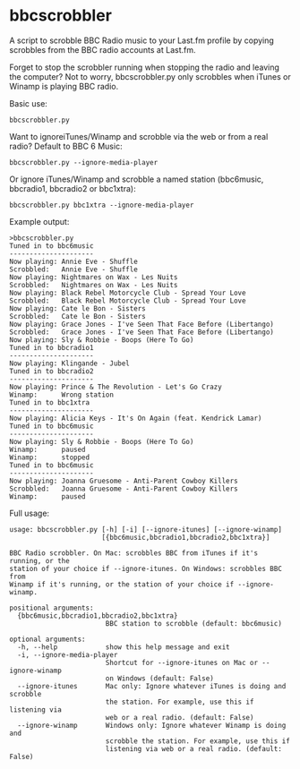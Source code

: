 bbcscrobbler
============

A script to scrobble BBC Radio music to your Last.fm profile by copying scrobbles from the BBC radio accounts at Last.fm.

Forget to stop the scrobbler running when stopping the radio and leaving the computer? Not to worry, bbcscrobbler.py 
only scrobbles when iTunes or Winamp is playing BBC radio. 

Basic use:

```
bbcscrobbler.py
```

Want to ignoreiTunes/Winamp and scrobble via the web or from a real radio? Default to BBC 6 Music: 

```
bbcscrobbler.py --ignore-media-player
```

Or ignore iTunes/Winamp and scrobble a named station (bbc6music, bbcradio1, bbcradio2 or bbc1xtra):

```
bbcscrobbler.py bbc1xtra --ignore-media-player
```


Example output:

```
>bbcscrobbler.py
Tuned in to bbc6music
---------------------
Now playing: Annie Eve - Shuffle
Scrobbled:   Annie Eve - Shuffle
Now playing: Nightmares on Wax - Les Nuits
Scrobbled:   Nightmares on Wax - Les Nuits
Now playing: Black Rebel Motorcycle Club - Spread Your Love
Scrobbled:   Black Rebel Motorcycle Club - Spread Your Love
Now playing: Cate le Bon - Sisters
Scrobbled:   Cate le Bon - Sisters
Now playing: Grace Jones - I've Seen That Face Before (Libertango)
Scrobbled:   Grace Jones - I've Seen That Face Before (Libertango)
Now playing: Sly & Robbie - Boops (Here To Go)
Tuned in to bbcradio1
---------------------
Now playing: Klingande - Jubel
Tuned in to bbcradio2
---------------------
Now playing: Prince & The Revolution - Let's Go Crazy
Winamp:      Wrong station
Tuned in to bbc1xtra
---------------------
Now playing: Alicia Keys - It's On Again (feat. Kendrick Lamar)
Tuned in to bbc6music
---------------------
Now playing: Sly & Robbie - Boops (Here To Go)
Winamp:      paused
Winamp:      stopped
Tuned in to bbc6music
---------------------
Now playing: Joanna Gruesome - Anti-Parent Cowboy Killers
Scrobbled:   Joanna Gruesome - Anti-Parent Cowboy Killers
Winamp:      paused
```

Full usage:
```
usage: bbcscrobbler.py [-h] [-i] [--ignore-itunes] [--ignore-winamp]
                       [{bbc6music,bbcradio1,bbcradio2,bbc1xtra}]

BBC Radio scrobbler. On Mac: scrobbles BBC from iTunes if it's running, or the
station of your choice if --ignore-itunes. On Windows: scrobbles BBC from
Winamp if it's running, or the station of your choice if --ignore-winamp.

positional arguments:
  {bbc6music,bbcradio1,bbcradio2,bbc1xtra}
                        BBC station to scrobble (default: bbc6music)

optional arguments:
  -h, --help            show this help message and exit
  -i, --ignore-media-player
                        Shortcut for --ignore-itunes on Mac or --ignore-winamp
                        on Windows (default: False)
  --ignore-itunes       Mac only: Ignore whatever iTunes is doing and scrobble
                        the station. For example, use this if listening via
                        web or a real radio. (default: False)
  --ignore-winamp       Windows only: Ignore whatever Winamp is doing and
                        scrobble the station. For example, use this if
                        listening via web or a real radio. (default: False)
```

